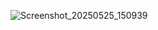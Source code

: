 ![Screenshot_20250525_150939](https://github.com/user-attachments/assets/c72ef442-486c-405b-8eb8-874b30f1a653)
